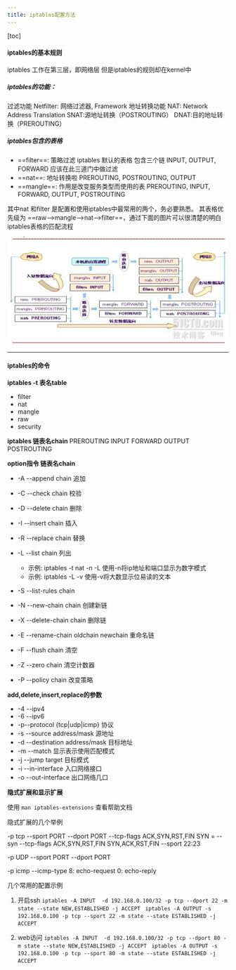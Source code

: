 ```yaml
---
title: iptables配置方法
---
```


[toc]

#### iptables的基本规则

iptables 工作在第三层，即网络层 但是iptables的规则却在kernel中

##### iptables的功能：
过滤功能 Netfilter: 网络过滤器, Framework
地址转换功能
 NAT: Network Address Translation
 SNAT:源地址转换（POSTROUTING）
 DNAT:目的地址转换（PREROUTING）
 
 ##### iptables包含的表格
 
 - ==filter==: 策略过滤 iptables 默认的表格  包含三个链 INPUT, OUTPUT, FORWARD 应该在此三道门中做过滤
 - ==nat==: 地址转换啦  PREROUTING, POSTROUTING, OUTPUT
 - ==mangle==: 作用是改变服务类型而使用的表  PREROUTING, INPUT, FORWARD, OUTPUT, POSTROUTING

其中nat  和filter 是配置和使用iptables中最常用的两个，务必要熟悉。
其表格优先级为 ==raw-->mangle-->nat-->filter==，通过下面的图片可以很清楚的明白iptables表格的匹配流程

![](https://raw.githubusercontent.com/OliverRen/olili_blog_img/master/iptables配置方法/2020810/1597053573375.jpg)

------------

#### iptables的命令

**iptables -t 表名table**
+ filter
+ nat
+ mangle
+ raw
+ security

**iptables 链表名chain**
PREROUTING
INPUT
FORWARD
OUTPUT
POSTROUTING

**option指令 链表名chain**
+ -A --append chain 追加
+ -C --check chain 校验
+ -D --delete chain 删除
+ -I --insert chain 插入
+ -R --replace chain 替换

+ -L --list chain 列出
	+ 示例: iptables -t nat -n -L 使用-n将ip地址和端口显示为数字模式
	+ 示例: iptables -L -v 使用-v将大数显示位易读的文本
+ -S --list-rules chain 

+ -N --new-chain chain 创建新链
+ -X --delete-chain chain  删除链
+ -E --rename-chain oldchain newchain 重命名链
+ -F --flush chain 清空
+ -Z --zero chain 清空计数器
+ -P --policy chain 改变策略

**add,delete,insert,replace的参数**

+ -4 --ipv4
+ -6 --ipv6
+ -p--protocol {tcp|udp|icmp} 协议
+ -s --source address/mask 源地址
+ -d --destination address/mask 目标地址
+ -m --match 显示表示使用匹配模式
+ -j --jump target 目标模式
+ -i --in-interface 入口网络接口
+ -o --out-interface 出口网络几口

**隐式扩展和显示扩展**

使用 `man iptables-extensions`  查看帮助文档

隐式扩展的几个举例

-p tcp
--sport PORT
--dport PORT
--tcp-flags ACK,SYN,RST,FIN SYN = --syn
--tcp-flags ACK,SYN,RST,FIN SYN,ACK,RST,FIN
--sport 22:23

-p UDP
--sport PORT
--dport PORT

-p icmp
--icmp-type
	8: echo-request
	0: echo-reply
	
几个常用的配置示例

1. 开启ssh
`iptables -A INPUT  -d 192.168.0.100/32 -p tcp --dport 22 -m state --state NEW,ESTABLISHED -j ACCEPT `
`iptables -A OUTPUT -s 192.168.0.100 -p tcp --sport 22 -m state --state ESTABLISHED -j ACCEPT `

2. web访问
`iptables -A INPUT  -d 192.168.0.100/32 -p tcp --dport 80 -m state --state NEW,ESTABLISHED -j ACCEPT `
`iptables -A OUTPUT -s 192.168.0.100 -p tcp --sport 80 -m state --state ESTABLISHED -j ACCEPT `

	
	